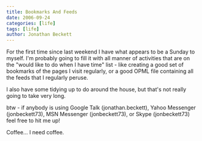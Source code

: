 ```yaml
---
title: Bookmarks And Feeds
date: 2006-09-24
categories: [life]
tags: [life]
author: Jonathan Beckett
---
```


For the first time since last weekend I have what appears to be a Sunday to myself. I'm probably going to fill it with all manner of activities that are on the "would like to do when I have time" list - like creating a good set of bookmarks of the pages I visit regularly, or a good OPML file containing all the feeds that I regularly peruse.

I also have some tidying up to do around the house, but that's not really going to take very long.

btw - if anybody is using Google Talk (jonathan.beckett), Yahoo Messenger (jonbeckett73), MSN Messenger (jonbeckett73), or Skype (jonbeckett73) feel free to hit me up!

Coffee... I need coffee.